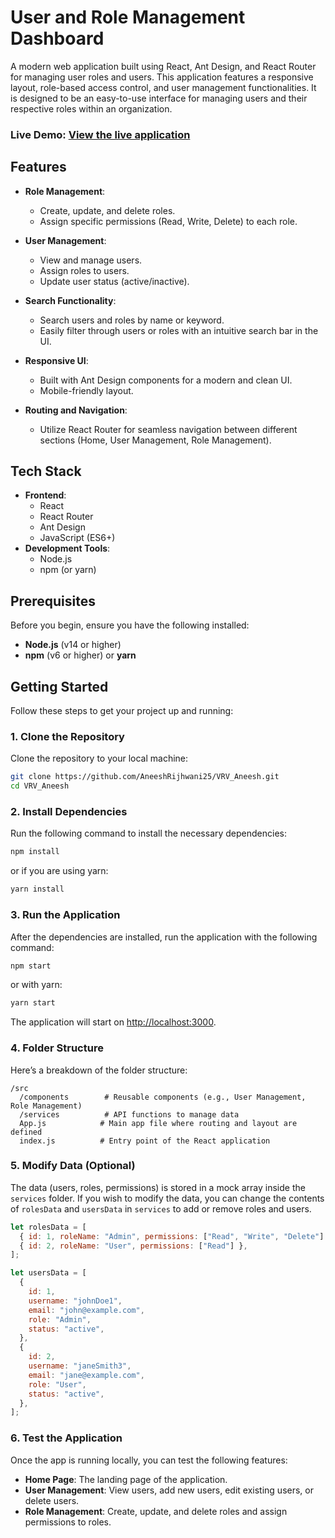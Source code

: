# User and Role Management Dashboard

A modern web application built using React, Ant Design, and React Router for managing user roles and users. This application features a responsive layout, role-based access control, and user management functionalities. It is designed to be an easy-to-use interface for managing users and their respective roles within an organization.

### Live Demo: [View the live application](https://aneesh-vrv.vercel.app/)

## Features

- **Role Management**:

  - Create, update, and delete roles.
  - Assign specific permissions (Read, Write, Delete) to each role.

- **User Management**:

  - View and manage users.
  - Assign roles to users.
  - Update user status (active/inactive).

- **Search Functionality**:

  - Search users and roles by name or keyword.
  - Easily filter through users or roles with an intuitive search bar in the UI.

- **Responsive UI**:

  - Built with Ant Design components for a modern and clean UI.
  - Mobile-friendly layout.

- **Routing and Navigation**:
  - Utilize React Router for seamless navigation between different sections (Home, User Management, Role Management).

## Tech Stack

- **Frontend**:
  - React
  - React Router
  - Ant Design
  - JavaScript (ES6+)
- **Development Tools**:
  - Node.js
  - npm (or yarn)

## Prerequisites

Before you begin, ensure you have the following installed:

- **Node.js** (v14 or higher)
- **npm** (v6 or higher) or **yarn**

## Getting Started

Follow these steps to get your project up and running:

### 1. Clone the Repository

Clone the repository to your local machine:

```bash
git clone https://github.com/AneeshRijhwani25/VRV_Aneesh.git
cd VRV_Aneesh
```

### 2. Install Dependencies

Run the following command to install the necessary dependencies:

```bash
npm install
```

or if you are using yarn:

```bash
yarn install
```

### 3. Run the Application

After the dependencies are installed, run the application with the following command:

```bash
npm start
```

or with yarn:

```bash
yarn start
```

The application will start on [http://localhost:3000](http://localhost:3000).

### 4. Folder Structure

Here’s a breakdown of the folder structure:

```
/src
  /components        # Reusable components (e.g., User Management, Role Management)
  /services          # API functions to manage data
  App.js            # Main app file where routing and layout are defined
  index.js          # Entry point of the React application

```

### 5. Modify Data (Optional)

The data (users, roles, permissions) is stored in a mock array inside the `services` folder. If you wish to modify the data, you can change the contents of `rolesData` and `usersData` in `services` to add or remove roles and users.

```js
let rolesData = [
  { id: 1, roleName: "Admin", permissions: ["Read", "Write", "Delete"] },
  { id: 2, roleName: "User", permissions: ["Read"] },
];

let usersData = [
  {
    id: 1,
    username: "johnDoe1",
    email: "john@example.com",
    role: "Admin",
    status: "active",
  },
  {
    id: 2,
    username: "janeSmith3",
    email: "jane@example.com",
    role: "User",
    status: "active",
  },
];
```

### 6. Test the Application

Once the app is running locally, you can test the following features:

- **Home Page**: The landing page of the application.
- **User Management**: View users, add new users, edit existing users, or delete users.
- **Role Management**: Create, update, and delete roles and assign permissions to roles.
